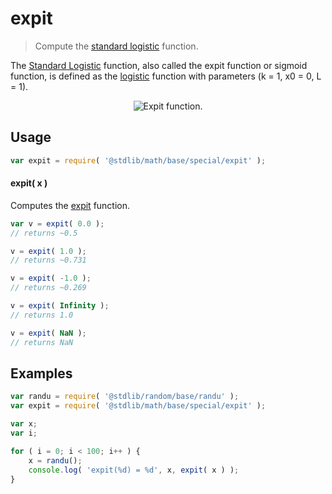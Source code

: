 <!--

@license Apache-2.0

Copyright (c) 2019 The Stdlib Authors.

Licensed under the Apache License, Version 2.0 (the "License");
you may not use this file except in compliance with the License.
You may obtain a copy of the License at

   http://www.apache.org/licenses/LICENSE-2.0

Unless required by applicable law or agreed to in writing, software
distributed under the License is distributed on an "AS IS" BASIS,
WITHOUT WARRANTIES OR CONDITIONS OF ANY KIND, either express or implied.
See the License for the specific language governing permissions and
limitations under the License.

-->

# expit

> Compute the [standard logistic][standard-logistic] function.

<section class="intro">

The [Standard Logistic][standard-logistic] function, also called the expit function or sigmoid function, is defined as the [logistic][standard-logistic] function with parameters (k = 1, x0 = 0, L = 1).

<!-- <equation class="equation" label="eq:expit_function" align="center" raw="{\displaystyle {\begin{aligned}\operatorname{expit}(x)&={\frac {1}{1+e^{-x}}}\\&={\frac {e^{x}}{e^{x}+1}}\\&={\tfrac {1}{2}}+{\tfrac {1}{2}}\tanh({\tfrac {x}{2}})\\\end{aligned}}}" alt="Expit function."> -->

<div class="equation" align="center" data-raw-text="{\displaystyle {\begin{aligned}\operatorname{expit}(x)&={\frac {1}{1+e^{-x}}}\\&={\frac {e^{x}}{e^{x}+1}}\\&={\tfrac {1}{2}}+{\tfrac {1}{2}}\tanh({\tfrac {x}{2}})\\\end{aligned}}}" data-equation="eq:expit_function">
    <img src="https://cdn.rawgit.com/stdlib-js/stdlib/7e0a95722efd9c771b129597380c63dc6715508b/lib/node_modules/@stdlib/math/base/special/expit/docs/img/equation_expit_function.svg" alt="Expit function.">
    <br>
</div>

<!-- </equation> -->

</section>

<!-- /.intro -->

<section class="usage">

## Usage

```javascript
var expit = require( '@stdlib/math/base/special/expit' );
```

#### expit( x )

Computes the [expit][standard-logistic] function.

```javascript
var v = expit( 0.0 );
// returns ~0.5

v = expit( 1.0 );
// returns ~0.731

v = expit( -1.0 );
// returns ~0.269

v = expit( Infinity );
// returns 1.0

v = expit( NaN );
// returns NaN
```

</section>

<!-- /.usage -->

<section class="examples">

## Examples

<!-- eslint no-undef: "error" -->

```javascript
var randu = require( '@stdlib/random/base/randu' );
var expit = require( '@stdlib/math/base/special/expit' );

var x;
var i;

for ( i = 0; i < 100; i++ ) {
    x = randu();
    console.log( 'expit(%d) = %d', x, expit( x ) );
}
```

</section>

<!-- /.examples -->

<section class="links">

[standard-logistic]: https://en.wikipedia.org/wiki/Logistic_function

</section>

<!-- /.links -->
